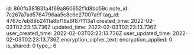 id: 860fb381831a4f69a860652f1d8bd59c
note_id: 7c267a7ad5764796aa5c8c6e27007a9f
tag_id: 4767c7eb89b2411a8bf18a6f87f113a1
created_time: 2022-02-03T02:23:13.736Z
updated_time: 2022-02-03T02:23:13.736Z
user_created_time: 2022-02-03T02:23:13.736Z
user_updated_time: 2022-02-03T02:23:13.736Z
encryption_cipher_text: 
encryption_applied: 0
is_shared: 0
type_: 6